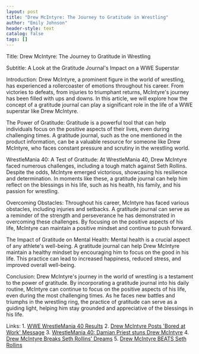 ```yaml
---
layout: post
title: "Drew McIntyre: The Journey to Gratitude in Wrestling"
author: "Emily Johnson"
header-style: text
catalog: false
tags: []
---
```


Title: Drew McIntyre: The Journey to Gratitude in Wrestling

Subtitle: A Look at the Gratitude Journal's Impact on a WWE Superstar

Introduction: Drew McIntyre, a prominent figure in the world of wrestling, has experienced a rollercoaster of emotions throughout his career. From victories to defeats, from injuries to triumphant returns, McIntyre's journey has been filled with ups and downs. In this article, we will explore how the concept of a gratitude journal can play a significant role in the life of a WWE superstar like Drew McIntyre.

The Power of Gratitude: Gratitude is a powerful tool that can help individuals focus on the positive aspects of their lives, even during challenging times. A gratitude journal, such as the one mentioned in the product information, can be a valuable resource for someone like Drew McIntyre, who faces constant pressure and scrutiny in the wrestling world.

WrestleMania 40: A Test of Gratitude: At WrestleMania 40, Drew McIntyre faced numerous challenges, including a tough match against Seth Rollins. Despite the odds, McIntyre emerged victorious, showcasing his resilience and determination. In moments like these, a gratitude journal can help him reflect on the blessings in his life, such as his health, his family, and his passion for wrestling.

Overcoming Obstacles: Throughout his career, McIntyre has faced various obstacles, including injuries and setbacks. A gratitude journal can serve as a reminder of the strength and perseverance he has demonstrated in overcoming these challenges. By focusing on the positive aspects of his life, McIntyre can maintain a positive mindset and continue to push forward.

The Impact of Gratitude on Mental Health: Mental health is a crucial aspect of any athlete's well-being. A gratitude journal can help Drew McIntyre maintain a healthy mindset by encouraging him to focus on the good in his life. This practice can lead to increased happiness, reduced stress, and improved overall well-being.

Conclusion: Drew McIntyre's journey in the world of wrestling is a testament to the power of gratitude. By incorporating a gratitude journal into his daily routine, McIntyre can continue to focus on the positive aspects of his life, even during the most challenging times. As he faces new battles and triumphs in the wrestling ring, the practice of gratitude can serve as a guiding light, helping him stay grounded and appreciative of the blessings in his life.

Links: 1. [WWE WrestleMania 40 Results](https://www.wwe.com/articles/wwe-wrestlemania-40-results-as-mcintyre-trolls-his-way-to-a-win) 2. [Drew McIntyre Posts 'Bored at Work' Message](https://www.instagram.com/p/COFwvQzr2kq/) 3. [WrestleMania 40: Damian Priest stuns Drew McIntyre](https://www.wwe.com/articles/wrestlemania-40-damian-priest-stuns-drew-mcintyre-to-win-world) 4. [Drew McIntyre Breaks Seth Rollins' Dreams](https://www.wwe.com/articles/drew-mcintyre-breaks-seth-rollins-dreams-finally-wins-top-wwe) 5. [Drew McIntyre BEATS Seth Rollins](https://www.wwe.com/articles/drew-mcintyre-beats-seth-rollins-to-become-the-new-wwe-world)